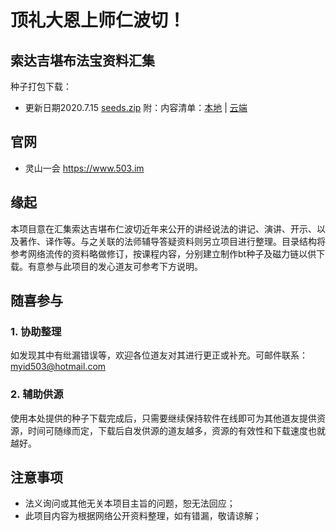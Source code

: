 # 顶礼大恩上师仁波切！

## 索达吉堪布法宝资料汇集

种子打包下载：
- 更新日期2020.7.15 [seeds.zip](seeds/seeds.zip) 附：内容清单：[本地](seeds_list_20200715.txt) | [云端](seeds_aws_list_20200715.txt)

## 官网
- 灵山一会 https://www.503.im

## 缘起

本项目意在汇集索达吉堪布仁波切近年来公开的讲经说法的讲记、演讲、开示、以及著作、译作等。与之关联的法师辅导答疑资料则另立项目进行整理。目录结构将参考网络流传的资料略做修订，按课程内容，分别建立制作bt种子及磁力链以供下载。有意参与此项目的发心道友可参考下方说明。

## 随喜参与

### 1. 协助整理

如发现其中有纰漏错误等，欢迎各位道友对其进行更正或补充。可邮件联系：myid503@hotmail.com

### 2. 辅助供源
使用本处提供的种子下载完成后，只需要继续保持软件在线即可为其他道友提供资源，时间可随缘而定，下载后自发供源的道友越多，资源的有效性和下载速度也就越好。

## 注意事项
- 法义询问或其他无关本项目主旨的问题，恕无法回应；
- 此项目内容为根据网络公开资料整理，如有错漏，敬请谅解；


